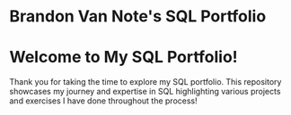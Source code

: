 # Brandon Van Note's SQL Portfolio
# Welcome to My SQL Portfolio!
Thank you for taking the time to explore my SQL portfolio. This repository showcases my journey and expertise in SQL highlighting various projects and exercises I have done throughout the process!

